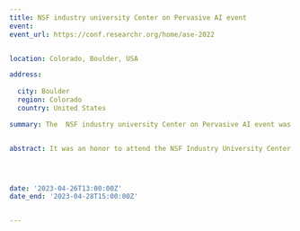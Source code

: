 ```yaml
---
title: NSF industry university Center on Pervasive AI event
event:
event_url: https://conf.researchr.org/home/ase-2022


location: Colorado, Boulder, USA

address:
  
  city: Boulder
  region: Colorado
  country: United States

summary: The  NSF industry university Center on Pervasive AI event was held at Portland, OR, USA organized by Orogeon State university in collaboration with CU Boulder university and Oakland University.


abstract: It was an honor to attend the NSF Industry University Center on Pervasive AI s industry advisory board event in Portland, where I had the opportunity to present my research work on Dynamic Software Containers Workload Balancing via Many-Objective Search. I was honored to receive the most industry ready research award among a lot of great projects presented by CU Boulder university, Orogeon State university and Oakland University. To more achievements ! Watch My 1mn pitch! 




date: '2023-04-26T13:00:00Z'
date_end: '2023-04-28T15:00:00Z'


---
```







